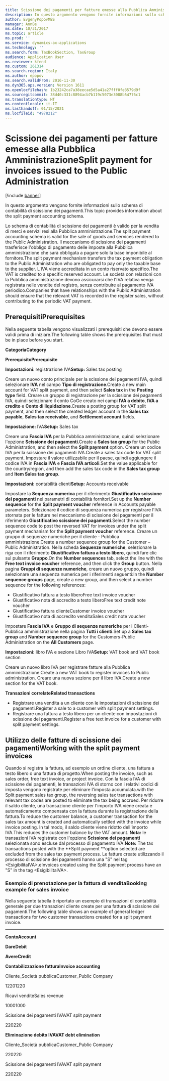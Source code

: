 ```yaml
---
title: Scissione dei pagamenti per fatture emesse alla Pubblica Amministrazione
description: In questo argomento vengono fornite informazioni sullo schema di contabilità di scissione dei pagamenti.
author: EvgenyPopovMBS
manager: AnnBe
ms.date: 10/31/2017
ms.topic: article
ms.prod: ''
ms.service: dynamics-ax-applications
ms.technology: ''
ms.search.form: TaxBookSection, TaxGroup
audience: Application User
ms.reviewer: kfend
ms.custom: 261314
ms.search.region: Italy
ms.author: epopov
ms.search.validFrom: 2016-11-30
ms.dyn365.ops.version: Version 1611
ms.openlocfilehash: 1b23242ca7a38eecae5d5a41a27fff0fe3579d9f
ms.sourcegitcommit: 38d40c331c8894acb7b119c5073e3088b54776c1
ms.translationtype: HT
ms.contentlocale: it-IT
ms.lasthandoff: 01/15/2021
ms.locfileid: "4978212"
---
```

# <a name="split-payment-for-invoices-issued-to-the-public-administration"></a><span data-ttu-id="c42c7-103">Scissione dei pagamenti per fatture emesse alla Pubblica Amministrazione</span><span class="sxs-lookup"><span data-stu-id="c42c7-103">Split payment for invoices issued to the Public Administration</span></span>

[!include [banner](../includes/banner.md)]

<span data-ttu-id="c42c7-104">In questo argomento vengono fornite informazioni sullo schema di contabilità di scissione dei pagamenti.</span><span class="sxs-lookup"><span data-stu-id="c42c7-104">This topic provides information about the split payment accounting schema.</span></span>

<span data-ttu-id="c42c7-105">Lo schema di contabilità di scissione dei pagamenti è valido per la vendita di merci e servizi resi alla Pubblica amministrazione.</span><span class="sxs-lookup"><span data-stu-id="c42c7-105">The split payment accounting schema is valid for the sale of goods and services rendered to the Public Administration.</span></span> <span data-ttu-id="c42c7-106">Il meccanismo di scissione dei pagamenti trasferisce l'obbligo di pagamento delle imposte alla Pubblica amministrazione che sarà obbligata a pagare solo la base imponibile al fornitore.</span><span class="sxs-lookup"><span data-stu-id="c42c7-106">The split payment mechanism transfers the tax payment obligation to the Public Administration who are obligated to pay only the taxable base to the supplier.</span></span> <span data-ttu-id="c42c7-107">L'IVA viene accreditata in un conto riservato specifico.</span><span class="sxs-lookup"><span data-stu-id="c42c7-107">The VAT is credited to a specific reserved account.</span></span> <span data-ttu-id="c42c7-108">Le società con relazioni con la Pubblica amministrazione devono assicurarsi che l'IVA relativa venga registrata nelle vendite del registro, senza contribuire al pagamento IVA periodico.</span><span class="sxs-lookup"><span data-stu-id="c42c7-108">Companies that have relationships with the Public Administration should ensure that the relevant VAT is recorded in the register sales, without contributing to the periodic VAT payment.</span></span>

## <a name="prerequisites"></a><span data-ttu-id="c42c7-109">Prerequisiti</span><span class="sxs-lookup"><span data-stu-id="c42c7-109">Prerequisites</span></span>
<span data-ttu-id="c42c7-110">Nella seguente tabella vengono visualizzati i prerequisiti che devono essere validi prima di iniziare.</span><span class="sxs-lookup"><span data-stu-id="c42c7-110">The following table shows the prerequisites that must be in place before you start.</span></span>

<span data-ttu-id="c42c7-111">**Categoria**</span><span class="sxs-lookup"><span data-stu-id="c42c7-111">**Category**</span></span>

<span data-ttu-id="c42c7-112">**Prerequisito**</span><span class="sxs-lookup"><span data-stu-id="c42c7-112">**Prerequisite**</span></span>

<span data-ttu-id="c42c7-113">**Impostazioni**: registrazione IVA</span><span class="sxs-lookup"><span data-stu-id="c42c7-113">**Setup:** Sales tax posting</span></span>

<span data-ttu-id="c42c7-114">Creare un nuovo conto principale per la scissione dei pagamenti IVA, quindi selezionare **IVA** nel campo **Tipo di registrazione**.</span><span class="sxs-lookup"><span data-stu-id="c42c7-114">Create a new main account for VAT split payment, and then select **Sales tax** in the **Posting type** field.</span></span> <span data-ttu-id="c42c7-115">Creare un gruppo di registrazione per la scissione dei pagamenti IVA, quindi selezionare il conto CoGe creato nei campi **IVA a debito**, **IVA a credito** e **Conto di liquidazione**.</span><span class="sxs-lookup"><span data-stu-id="c42c7-115">Create a posting group for VAT split payment, and then select the created ledger account in the **Sales tax payable**, **Sales tax receivable**, and **Settlement account** fields.</span></span>

<span data-ttu-id="c42c7-116">**Impostazione:** IVA</span><span class="sxs-lookup"><span data-stu-id="c42c7-116">**Setup:** Sales tax</span></span>

<span data-ttu-id="c42c7-117">Creare una **Fascia IVA** per la Pubblica amministrazione, quindi selezionare l'opzione **Scissione dei pagamenti**.</span><span class="sxs-lookup"><span data-stu-id="c42c7-117">Create a **Sales tax group** for the Public Administration, and then select the **Split payment** option.</span></span> <span data-ttu-id="c42c7-118">Creare un codice IVA per la scissione dei pagamenti IVA.</span><span class="sxs-lookup"><span data-stu-id="c42c7-118">Create a sales tax code for VAT split payment.</span></span> <span data-ttu-id="c42c7-119">Impostare il valore utilizzabile per il paese, quindi aggiungere il codice IVA in **Fascia IVA** e **Fascia IVA articoli**.</span><span class="sxs-lookup"><span data-stu-id="c42c7-119">Set the value applicable for the country/region, and then add the sales tax code in the **Sales tax group** and **Item Sales tax group**.</span></span>

<span data-ttu-id="c42c7-120">**Impostazioni:** contabilità clienti</span><span class="sxs-lookup"><span data-stu-id="c42c7-120">**Setup:** Accounts receivable</span></span>

<span data-ttu-id="c42c7-121">Impostare la **Sequenza numerica** per il riferimento **Giustificativo scissione dei pagamenti** nei parametri di contabilità fornitori.</span><span class="sxs-lookup"><span data-stu-id="c42c7-121">Set up the **Number sequence** for the **Split payment voucher** reference in Accounts payable parameters.</span></span> <span data-ttu-id="c42c7-122">Selezionare il codice di sequenza numerica per registrare l'IVA stornata per le fatture nel meccanismo di scissione dei pagamenti per il riferimento **Giustificativo scissione dei pagamenti**.</span><span class="sxs-lookup"><span data-stu-id="c42c7-122">Select the number sequence code to post the reversed VAT for invoices under the split payment mechanism for the **Split payment voucher** reference.</span></span> <span data-ttu-id="c42c7-123">Creare un gruppo di sequenze numeriche per il cliente - Pubblica amministrazione.</span><span class="sxs-lookup"><span data-stu-id="c42c7-123">Create a number sequence group for the Customer – Public Administration.</span></span> <span data-ttu-id="c42c7-124">Nella scheda **Sequenze numeriche**, selezionare la riga con il riferimento **Giustificativo fattura a testo libero**, quindi fare clic sul pulsante **Gruppo**.</span><span class="sxs-lookup"><span data-stu-id="c42c7-124">On the **Number sequences** tab, select the line with the **Free text invoice voucher** reference, and then click the **Group** button.</span></span> <span data-ttu-id="c42c7-125">Nella pagina **Gruppi di sequenze numeriche**, creare un nuovo gruppo, quindi selezionare una sequenza numerica per i riferimenti seguenti:</span><span class="sxs-lookup"><span data-stu-id="c42c7-125">In the **Number sequence groups** page, create a new group, and then select a number sequence for the following references:</span></span>

-   <span data-ttu-id="c42c7-126">Giustificativo fattura a testo libero</span><span class="sxs-lookup"><span data-stu-id="c42c7-126">Free text invoice voucher</span></span>
-   <span data-ttu-id="c42c7-127">Giustificativo nota di accredito a testo libero</span><span class="sxs-lookup"><span data-stu-id="c42c7-127">Free text credit note voucher</span></span>
-   <span data-ttu-id="c42c7-128">Giustificativo fattura cliente</span><span class="sxs-lookup"><span data-stu-id="c42c7-128">Customer invoice voucher</span></span>
-   <span data-ttu-id="c42c7-129">Giustificativo nota di accredito vendita</span><span class="sxs-lookup"><span data-stu-id="c42c7-129">Sales credit note voucher</span></span>

<span data-ttu-id="c42c7-130">Impostare **Fascia IVA** e **Gruppo di sequenze numeriche** per i Clienti- Pubblica amministrazione nella pagina **Tutti i clienti**.</span><span class="sxs-lookup"><span data-stu-id="c42c7-130">Set up a **Sales tax group** and **Number sequence group** for the Customers-Public Administration on the **All Customers** page.</span></span>

<span data-ttu-id="c42c7-131">**Impostazioni:** libro IVA e sezione Libro IVA</span><span class="sxs-lookup"><span data-stu-id="c42c7-131">**Setup:** VAT book and VAT book section</span></span>

<span data-ttu-id="c42c7-132">Creare un nuovo libro IVA per registrare fatture alla Pubblica amministrazione.</span><span class="sxs-lookup"><span data-stu-id="c42c7-132">Create a new VAT book to register invoices to Public administration.</span></span> <span data-ttu-id="c42c7-133">Creare una nuova sezione per il libro IVA.</span><span class="sxs-lookup"><span data-stu-id="c42c7-133">Create a new section for the VAT book.</span></span>

<span data-ttu-id="c42c7-134">**Transazioni correlate**</span><span class="sxs-lookup"><span data-stu-id="c42c7-134">**Related transactions**</span></span>

-   <span data-ttu-id="c42c7-135">Registrare una vendita a un cliente con le impostazioni di scissione dei pagamenti.</span><span class="sxs-lookup"><span data-stu-id="c42c7-135">Register a sale to a customer with split payment settings.</span></span>
-   <span data-ttu-id="c42c7-136">Registrare una fattura a testo libero per un cliente con impostazioni di scissione dei pagamenti.</span><span class="sxs-lookup"><span data-stu-id="c42c7-136">Register a free text invoice for a customer with split payment settings.</span></span>

## <a name="working-with-the-split-payment-invoices"></a><span data-ttu-id="c42c7-137">Utilizzo delle fatture di scissione dei pagamenti</span><span class="sxs-lookup"><span data-stu-id="c42c7-137">Working with the split payment invoices</span></span>
<span data-ttu-id="c42c7-138">Quando si registra la fattura, ad esempio un ordine cliente, una fattura a testo libero o una fattura di progetto.</span><span class="sxs-lookup"><span data-stu-id="c42c7-138">When posting the invoice, such as sales order, free text invoice, or project invoice.</span></span> <span data-ttu-id="c42c7-139">Con la fascia IVA di scissione dei pagamenti, le transazioni IVA di storno con i relativi codici di imposta vengono registrate per eliminare l'imposta accumulata.</span><span class="sxs-lookup"><span data-stu-id="c42c7-139">with the Split payment sales tax group, the reversing sales tax transactions with relevant tax codes are posted to eliminate the tax being accrued.</span></span> <span data-ttu-id="c42c7-140">Per ridurre il saldo cliente, una transazione cliente per l'importo IVA viene creata e automaticamente compensata con la fattura durante la registrazione della fattura.</span><span class="sxs-lookup"><span data-stu-id="c42c7-140">To reduce the customer balance, a customer transaction for the sales tax amount is created and automatically settled with the invoice while invoice posting.</span></span> <span data-ttu-id="c42c7-141">In tal modo, il saldo cliente viene ridotto dell'importo IVA.</span><span class="sxs-lookup"><span data-stu-id="c42c7-141">This reduces the customer balance by the VAT amount.</span></span> <span data-ttu-id="c42c7-142">**Nota:** le transazioni IVA registrate con l'opzione **Scissione dei pagamenti** selezionata sono escluse dal processo di pagamento IVA.</span><span class="sxs-lookup"><span data-stu-id="c42c7-142">**Note:** The tax transactions posted with the \*\*Split payment \*\*option selected are excluded from the sales tax payment process.</span></span> <span data-ttu-id="c42c7-143">Le fatture create utilizzando il processo di scissione dei pagamenti hanno una "S" nel tag &lt;EsigibilitaIVA&gt;.</span><span class="sxs-lookup"><span data-stu-id="c42c7-143">eInvoices created using the Split payment process have an "S" in the tag &lt;EsigibilitaIVA&gt;.</span></span>

### <a name="booking-example-for-sales-invoice"></a><span data-ttu-id="c42c7-144">Esempio di prenotazione per la fattura di vendita</span><span class="sxs-lookup"><span data-stu-id="c42c7-144">Booking example for sales invoice</span></span>

<span data-ttu-id="c42c7-145">Nella seguente tabella è riportato un esempio di transazioni di contabilità generale per due transazioni cliente create per una fattura di scissione dei pagamenti.</span><span class="sxs-lookup"><span data-stu-id="c42c7-145">The following table shows an example of general ledger transactions for two customer transactions сreated for a split payment invoice.</span></span>

** **

<span data-ttu-id="c42c7-146">**Conto**</span><span class="sxs-lookup"><span data-stu-id="c42c7-146">**Account**</span></span>

<span data-ttu-id="c42c7-147">**Dare**</span><span class="sxs-lookup"><span data-stu-id="c42c7-147">**Debit**</span></span>

<span data-ttu-id="c42c7-148">**Avere**</span><span class="sxs-lookup"><span data-stu-id="c42c7-148">**Credit**</span></span>

<span data-ttu-id="c42c7-149">**Contabilizzazione fattura**</span><span class="sxs-lookup"><span data-stu-id="c42c7-149">**Invoice accounting**</span></span>

<span data-ttu-id="c42c7-150">Cliente\_Società pubblica</span><span class="sxs-lookup"><span data-stu-id="c42c7-150">Customer\_Public Company</span></span>

<span data-ttu-id="c42c7-151">1220</span><span class="sxs-lookup"><span data-stu-id="c42c7-151">1220</span></span>

<span data-ttu-id="c42c7-152">Ricavi vendite</span><span class="sxs-lookup"><span data-stu-id="c42c7-152">Sales revenue</span></span>

<span data-ttu-id="c42c7-153">1000</span><span class="sxs-lookup"><span data-stu-id="c42c7-153">1000</span></span>

<span data-ttu-id="c42c7-154">Scissione dei pagamenti IVA</span><span class="sxs-lookup"><span data-stu-id="c42c7-154">VAT split payment</span></span>

<span data-ttu-id="c42c7-155">220</span><span class="sxs-lookup"><span data-stu-id="c42c7-155">220</span></span>

<span data-ttu-id="c42c7-156">**Eliminazione debito IVA**</span><span class="sxs-lookup"><span data-stu-id="c42c7-156">**VAT debt elimination**</span></span>

<span data-ttu-id="c42c7-157">Cliente\_Società pubblica</span><span class="sxs-lookup"><span data-stu-id="c42c7-157">Customer\_Public Company</span></span>

<span data-ttu-id="c42c7-158">220</span><span class="sxs-lookup"><span data-stu-id="c42c7-158">220</span></span>

<span data-ttu-id="c42c7-159">Scissione dei pagamenti IVA</span><span class="sxs-lookup"><span data-stu-id="c42c7-159">VAT split payment</span></span>

<span data-ttu-id="c42c7-160">220</span><span class="sxs-lookup"><span data-stu-id="c42c7-160">220</span></span>





